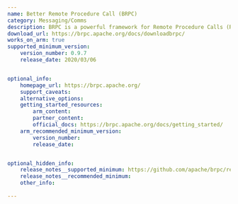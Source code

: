 ```yaml
---
name: Better Remote Procedure Call (BRPC)
category: Messaging/Comms
description: BRPC is a powerful framework for Remote Procedure Calls (RPC), tailored to enhance communication between distributed systems. It focuses on reducing delays and boosting data transfer speeds, making it ideal for handling inter-process interactions efficiently.
download_url: https://brpc.apache.org/docs/downloadbrpc/
works_on_arm: true
supported_minimum_version:
    version_number: 0.9.7
    release_date: 2020/03/06


optional_info:
    homepage_url: https://brpc.apache.org/
    support_caveats:
    alternative_options:
    getting_started_resources:
        arm_content:
        partner_content:
        official_docs: https://brpc.apache.org/docs/getting_started/
    arm_recommended_minimum_version:
        version_number:
        release_date:


optional_hidden_info:
    release_notes__supported_minimum: https://github.com/apache/brpc/releases/tag/0.9.7
    release_notes__recommended_minimum:
    other_info:
  
---
```

